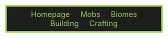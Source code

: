 <div style="width: 100%; text-align: center; background-color: #1e1e1e; border: 5px solid #9ccf4c; padding: 10px; box-sizing: border-box;">
  <a href="index.html" style="color: #9ccf4c; text-decoration: none; margin: 0 15px; font-size: 24px;">Homepage</a>
  <a href="mobs.html" style="color: #9ccf4c; text-decoration: none; margin: 0 15px; font-size: 24px;">Mobs</a>
  <a href="page4.html" style="color: #9ccf4c; text-decoration: none; margin: 0 15px; font-size: 24px;">Biomes</a>
  <a href="page6.html" style="color: #9ccf4c; text-decoration: none; margin: 0 15px; font-size: 24px;">Building</a>
  <a href="page7.html" style="color: #9ccf4c; text-decoration: none; margin: 0 15px; font-size: 24px;">Crafting</a>
</div>
